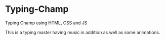 # Typing-Champ
Typing Champ using HTML, CSS and JS

This is a typing master having music in addition as well as some animations.
